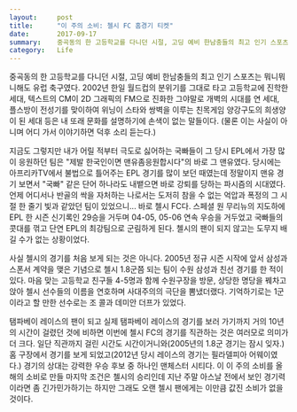 ```yaml
---
layout:     post
title:      "이 주의 소비: 첼시 FC 홈경기 티켓"
date:       2017-09-17
summary:    중곡동의 한 고등학교를 다니던 시절, 고딩 예비 한남충들의 최고 인기 스포츠는 뭐니뭐니해도 유럽 축구였다. 2002년 한일 월드컵의 분위기를 그대로 타고 고등학교에 진학한 세대, 텍스트의 CM이 2D 그래픽의 FM으로 진화한 그야말로 개벽의 시대를 연 세대, 플스방이 전성기를 맞이하여 위닝이 스타와 쌍벽을 이루는 친목게임 양강구도의 희생양이 된 세대 등은 내 또래 문화를 설명하기에 손색이 없는 말들이다. (물론 이는 사실이 아니며 어디 가서 이야기하면 덕후 소리 듣는다.)
category:   Life
---
```


중곡동의 한 고등학교를 다니던 시절, 고딩 예비 한남충들의 최고 인기 스포츠는 뭐니뭐니해도 유럽 축구였다. 2002년 한일 월드컵의 분위기를 그대로 타고 고등학교에 진학한 세대, 텍스트의 CM이 2D 그래픽의 FM으로 진화한 그야말로 개벽의 시대를 연 세대, 플스방이 전성기를 맞이하여 위닝이 스타와 쌍벽을 이루는 친목게임 양강구도의 희생양이 된 세대 등은 내 또래 문화를 설명하기에 손색이 없는 말들이다. (물론 이는 사실이 아니며 어디 가서 이야기하면 덕후 소리 듣는다.)

지금도 그렇지만 내가 어릴 적부터 극도로 싫어하는 국빠들이 그 당시 EPL에서 가장 많이 응원하던 팀은 "제발 한국인이면 맨유좀응원합시다"의 바로 그 맨유였다. 당시에는 아프리카TV에서 불법으로 틀어주는 EPL 경기를 많이 보던 때였는데 정말이지 맨유 경기 보면서 "국빠" 같은 단어 하나라도 내뱉으면 바로 강퇴를 당하는 파시즘의 시대였다. 언제 어디서나 반골의 싹을 자처하는 나로서는 도저히 참을 수 없는 억압과 폭정의 그 시절 한 줄기 빛과 같았던 팀이 있었으니... 바로 첼시 FC다. 스페셜 원 무리뉴의 지도하에 EPL 한 시즌 신기록인 29승을 거두며 04-05, 05-06 연속 우승을 거두었고 국빠들의 콧대를 꺾고 단연 EPL의 최강팀으로 군림하게 된다. 첼시의 팬이 되지 않고는 도무지 배길 수가 없는 상황이었다.

사실 첼시의 경기를 처음 보게 되는 것은 아니다. 2005년 정규 시즌 시작에 앞서 삼성과 스폰서 계약을 맺은 기념으로 첼시 1.8군쯤 되는 팀이 수원 삼성과 친선 경기를 한 적이 있다. 마음 맞는 고등학교 친구들 4-5명과 함께 수원구장을 방문, 상당한 명당을 꿰차고 앉아 첼시 선수들의 이름을 연호하며 사대주의의 극단을 뽐냈더랬다. 기억하기로는 1군이라고 할 만한 선수로는 조 콜과 데미안 더프가 있었다.

탬파베이 레이스의 팬이 되고 실제 탬파베이 레이스의 경기를 보러 가기까지 거의 10년의 시간이 걸렸던 것에 비하면 이번에 첼시 FC의 경기를 직관하는 것은 여러모로 의미가 더 크다. 일단 직관까지 걸린 시간도 시간이거니와(2005년의 1.8군 경기는 잠시 잊자.) 홈 구장에서 경기를 보게 되었고(2012년 당시 레이스의 경기는 필라델피아 어웨이였다.) 경기의 상대는 강력한 우승 후보 중 하나인 맨체스터 시티다. 이 이 주의 소비를 올해의 소비로 만들 마지막 조건은 첼시의 승리인데 지난 주말 아스날 전에서 보인 경기력이라면 좀 긴가민가하기는 하지만 그래도 오랜 첼시 팬에게는 이만큼 값진 소비가 없을 것이다.
